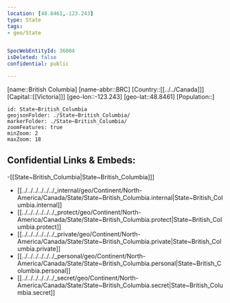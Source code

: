 ```yaml
---
location: [48.8461,-123.243]
type: State
tags:
- geo/State


SpocWebEntityId: 36004
isDeleted: false
confidential: public

---
```

[name::British Columbia]
[name-abbr::BRC]
[Country::[[../../Canada]]]
[Capital::[[Victoria]]]
[geo-lon::-123.243]
[geo-lat::48.8461]
[Population::]



```leaflet
id: State~British_Columbia
geojsonFolder: ./State~British_Columbia/
markerFolder: ./State~British_Columbia/
zoomFeatures: true 
minZoom: 2 
maxZoom: 18
```


## Confidential Links & Embeds: 
-[[State~British_Columbia|State~British_Columbia]]] 
- [[../../../../../../_internal/geo/Continent/North-America/Canada/State/State~British_Columbia.internal|State~British_Columbia.internal]] 
- [[../../../../../../_protect/geo/Continent/North-America/Canada/State/State~British_Columbia.protect|State~British_Columbia.protect]] 
- [[../../../../../../_private/geo/Continent/North-America/Canada/State/State~British_Columbia.private|State~British_Columbia.private]] 
- [[../../../../../../_personal/geo/Continent/North-America/Canada/State/State~British_Columbia.personal|State~British_Columbia.personal]] 
- [[../../../../../../_secret/geo/Continent/North-America/Canada/State/State~British_Columbia.secret|State~British_Columbia.secret]] 
